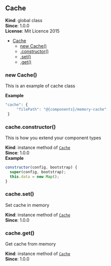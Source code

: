 <a name="Cache"></a>

## Cache
**Kind**: global class  
**Since**: 1.0.0  
**License**: Mit Licence 2015  

* [Cache](#Cache)
    * [new Cache()](#new_Cache_new)
    * [.constructor()](#Cache+constructor)
    * [.set()](#Cache+set)
    * [.get()](#Cache+get)

<a name="new_Cache_new"></a>

### new Cache()
This is an example of cache class

**Example**  
```js
"cache": {
     "filePath": "@{components}/memory-cache"
 }
```
<a name="Cache+constructor"></a>

### cache.constructor()
This is how you extend your component types

**Kind**: instance method of <code>[Cache](#Cache)</code>  
**Since**: 1.0.0  
**Example**  
```js
constructor(config, bootstrap) {
  super(config, bootstrap);
  this.data = new Map();
}
```
<a name="Cache+set"></a>

### cache.set()
Set cache in memory

**Kind**: instance method of <code>[Cache](#Cache)</code>  
**Since**: 1.0.0  
<a name="Cache+get"></a>

### cache.get()
Get cache from memory

**Kind**: instance method of <code>[Cache](#Cache)</code>  
**Since**: 1.0.0  
